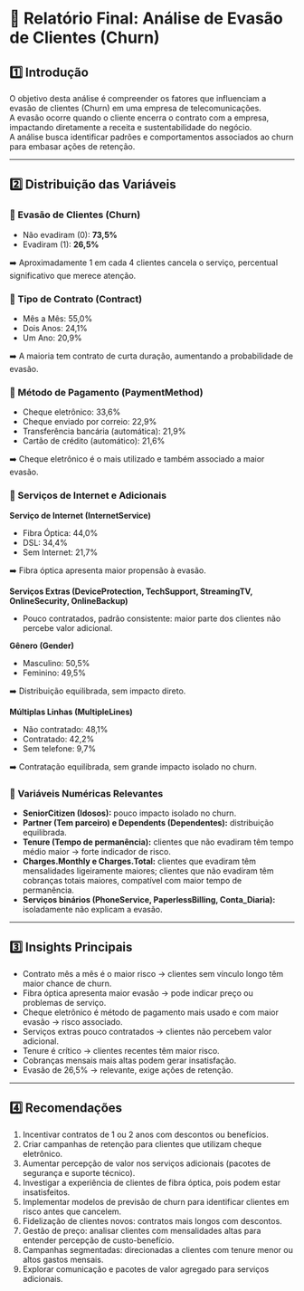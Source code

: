 # 📑 Relatório Final: Análise de Evasão de Clientes (Churn)

## 1️⃣ Introdução
O objetivo desta análise é compreender os fatores que influenciam a evasão de clientes (Churn) em uma empresa de telecomunicações.  
A evasão ocorre quando o cliente encerra o contrato com a empresa, impactando diretamente a receita e sustentabilidade do negócio.  
A análise busca identificar padrões e comportamentos associados ao churn para embasar ações de retenção.

---

## 2️⃣ Distribuição das Variáveis

### 🔹 Evasão de Clientes (Churn)
- Não evadiram (0): **73,5%**  
- Evadiram (1): **26,5%**  

➡️ Aproximadamente 1 em cada 4 clientes cancela o serviço, percentual significativo que merece atenção.

### 🔹 Tipo de Contrato (Contract)
- Mês a Mês: 55,0%  
- Dois Anos: 24,1%  
- Um Ano: 20,9%  

➡️ A maioria tem contrato de curta duração, aumentando a probabilidade de evasão.

### 🔹 Método de Pagamento (PaymentMethod)
- Cheque eletrônico: 33,6%  
- Cheque enviado por correio: 22,9%  
- Transferência bancária (automática): 21,9%  
- Cartão de crédito (automático): 21,6%  

➡️ Cheque eletrônico é o mais utilizado e também associado a maior evasão.

### 🔹 Serviços de Internet e Adicionais
**Serviço de Internet (InternetService)**  
- Fibra Óptica: 44,0%  
- DSL: 34,4%  
- Sem Internet: 21,7%  

➡️ Fibra óptica apresenta maior propensão à evasão.

**Serviços Extras (DeviceProtection, TechSupport, StreamingTV, OnlineSecurity, OnlineBackup)**  
- Pouco contratados, padrão consistente: maior parte dos clientes não percebe valor adicional.

**Gênero (Gender)**  
- Masculino: 50,5%  
- Feminino: 49,5%  

➡️ Distribuição equilibrada, sem impacto direto.

**Múltiplas Linhas (MultipleLines)**  
- Não contratado: 48,1%  
- Contratado: 42,2%  
- Sem telefone: 9,7%  

➡️ Contratação equilibrada, sem grande impacto isolado no churn.

### 🔹 Variáveis Numéricas Relevantes
- **SeniorCitizen (Idosos):** pouco impacto isolado no churn.  
- **Partner (Tem parceiro) e Dependents (Dependentes):** distribuição equilibrada.  
- **Tenure (Tempo de permanência):** clientes que não evadiram têm tempo médio maior → forte indicador de risco.  
- **Charges.Monthly e Charges.Total:** clientes que evadiram têm mensalidades ligeiramente maiores; clientes que não evadiram têm cobranças totais maiores, compatível com maior tempo de permanência.  
- **Serviços binários (PhoneService, PaperlessBilling, Conta_Diaria):** isoladamente não explicam a evasão.

---

## 3️⃣ Insights Principais
- Contrato mês a mês é o maior risco → clientes sem vínculo longo têm maior chance de churn.  
- Fibra óptica apresenta maior evasão → pode indicar preço ou problemas de serviço.  
- Cheque eletrônico é método de pagamento mais usado e com maior evasão → risco associado.  
- Serviços extras pouco contratados → clientes não percebem valor adicional.  
- Tenure é crítico → clientes recentes têm maior risco.  
- Cobranças mensais mais altas podem gerar insatisfação.  
- Evasão de 26,5% → relevante, exige ações de retenção.

---

## 4️⃣ Recomendações
1. Incentivar contratos de 1 ou 2 anos com descontos ou benefícios.  
2. Criar campanhas de retenção para clientes que utilizam cheque eletrônico.  
3. Aumentar percepção de valor nos serviços adicionais (pacotes de segurança e suporte técnico).  
4. Investigar a experiência de clientes de fibra óptica, pois podem estar insatisfeitos.  
5. Implementar modelos de previsão de churn para identificar clientes em risco antes que cancelem.  
6. Fidelização de clientes novos: contratos mais longos com descontos.  
7. Gestão de preço: analisar clientes com mensalidades altas para entender percepção de custo-benefício.  
8. Campanhas segmentadas: direcionadas a clientes com tenure menor ou altos gastos mensais.  
9. Explorar comunicação e pacotes de valor agregado para serviços adicionais.
